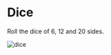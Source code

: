 # Dice
Roll the dice of 6, 12 and 20 sides.

![dice](https://user-images.githubusercontent.com/25404563/181232475-7d5e379d-94ef-4fe0-88b1-f7ad83f82bc4.png)
